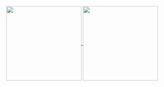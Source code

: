 <a href="https://github.com/grazulex">
  <img height=200 align="center" src="https://github-readme-stats.vercel.app/api?username=grazulex" />
</a>
<a href="https://github.com/grazulex">
  <img height=200 align="center" src="https://github-readme-stats.vercel.app/api/top-langs?username=grazulex&layout=compact&langs_count=8&card_width=320" />
</a>
